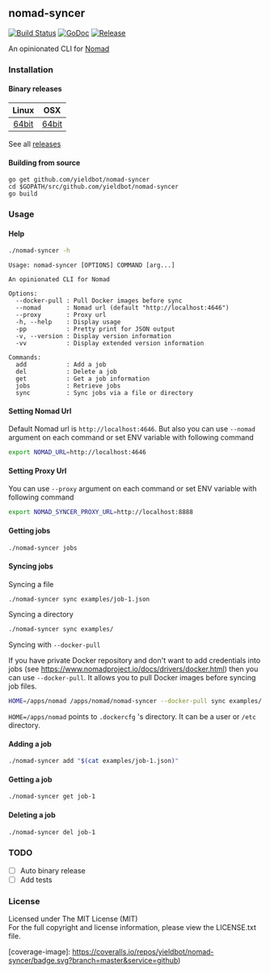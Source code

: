 ## nomad-syncer

[![Build Status][travis-image]][travis-url] [![GoDoc][godoc-image]][godoc-url] [![Release][release-image]][release-url]

An opinionated CLI for [Nomad][nomad-url]

### Installation

#### Binary releases

| Linux | OSX |
|:---:|:---:|
| [64bit][download-linux-amd64-url] | [64bit][download-darwin-amd64-url] |

See all [releases](https://github.com/yieldbot/nomad-syncer/releases)

#### Building from source
```
go get github.com/yieldbot/nomad-syncer
cd $GOPATH/src/github.com/yieldbot/nomad-syncer
go build
```

### Usage

#### Help

```bash
./nomad-syncer -h
```
```
Usage: nomad-syncer [OPTIONS] COMMAND [arg...]

An opinionated CLI for Nomad

Options:
  --docker-pull : Pull Docker images before sync
  --nomad       : Nomad url (default "http://localhost:4646")
  --proxy       : Proxy url
  -h, --help    : Display usage
  -pp           : Pretty print for JSON output
  -v, --version : Display version information
  -vv           : Display extended version information

Commands:
  add           : Add a job
  del           : Delete a job
  get           : Get a job information
  jobs          : Retrieve jobs
  sync          : Sync jobs via a file or directory
```

#### Setting Nomad Url

Default Nomad url is `http://localhost:4646`. But also you can use `--nomad` argument on each
command or set ENV variable with following command

```bash
export NOMAD_URL=http://localhost:4646
```

#### Setting Proxy Url

You can use `--proxy` argument on each command or set ENV variable with following command

```bash
export NOMAD_SYNCER_PROXY_URL=http://localhost:8888
```


#### Getting jobs

```bash
./nomad-syncer jobs
```

#### Syncing jobs

Syncing a file
```bash
./nomad-syncer sync examples/job-1.json
```

Syncing a directory
```bash
./nomad-syncer sync examples/
```

Syncing with `--docker-pull`

If you have private Docker repository and don't want to add credentials into 
jobs (see https://www.nomadproject.io/docs/drivers/docker.html) then you can use `--docker-pull`.
It allows you to pull Docker images before syncing job files.

```bash
HOME=/apps/nomad /apps/nomad/nomad-syncer --docker-pull sync examples/
```

`HOME=/apps/nomad` points to `.dockercfg` 's directory. It can be a user or `/etc` directory.

#### Adding a job

```bash
./nomad-syncer add "$(cat examples/job-1.json)"
```

#### Getting a job

```bash
./nomad-syncer get job-1
```

#### Deleting a job

```bash
./nomad-syncer del job-1
```

### TODO

- [ ] Auto binary release
- [ ] Add tests

### License

Licensed under The MIT License (MIT)  
For the full copyright and license information, please view the LICENSE.txt file.

[travis-url]: https://travis-ci.org/yieldbot/nomad-syncer
[travis-image]: https://travis-ci.org/yieldbot/nomad-syncer.svg?branch=master

[godoc-url]: https://godoc.org/github.com/yieldbot/nomad-syncer
[godoc-image]: https://godoc.org/github.com/yieldbot/nomad-syncer?status.svg

[release-url]: https://github.com/yieldbot/nomad-syncer/releases/tag/v1.1.0
[release-image]: https://img.shields.io/badge/release-v1.1.0-blue.svg

[coverage-url]: https://coveralls.io/github/yieldbot/nomad-syncer?branch=master
[coverage-image]: https://coveralls.io/repos/yieldbot/nomad-syncer/badge.svg?branch=master&service=github)

[download-linux-amd64-url]: https://github.com/yieldbot/nomad-syncer/releases/download/v1.1.0/nomad-syncer-linux-amd64.zip
[download-darwin-amd64-url]: https://github.com/yieldbot/nomad-syncer/releases/download/v1.1.0/nomad-syncer-darwin-amd64.zip

[nomad-url]: https://www.nomadproject.io/